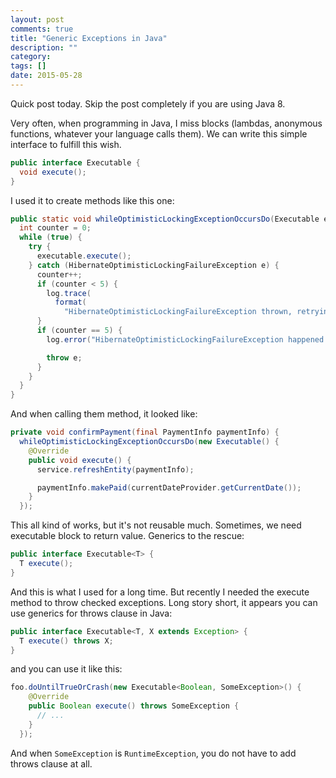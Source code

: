 ```yaml
---
layout: post
comments: true
title: "Generic Exceptions in Java"
description: ""
category:
tags: []
date: 2015-05-28
---
```


Quick post today. Skip the post completely if you are using Java 8.

Very often, when programming in Java, I miss blocks
(lambdas, anonymous functions, whatever your language calls them). We
can write this simple interface to fulfill this wish.

```java
public interface Executable {
  void execute();
}
```

I used it to create methods like this one:

```java
public static void whileOptimisticLockingExceptionOccursDo(Executable executable) {
  int counter = 0;
  while (true) {
    try {
      executable.execute();
    } catch (HibernateOptimisticLockingFailureException e) {
      counter++;
      if (counter < 5) {
        log.trace(
          format(
            "HibernateOptimisticLockingFailureException thrown, retrying for %s time", counter));
      }
      if (counter == 5) {
        log.error("HibernateOptimisticLockingFailureException happened 5 times in a row!", e);

        throw e;
      }
    }
  }
}
```

And when calling them method, it looked like:

```java
private void confirmPayment(final PaymentInfo paymentInfo) {
  whileOptimisticLockingExceptionOccursDo(new Executable() {
    @Override
    public void execute() {
      service.refreshEntity(paymentInfo);

      paymentInfo.makePaid(currentDateProvider.getCurrentDate());
    }
  });
```

This all kind of works, but it's not reusable much. Sometimes, we need
executable block to return value. Generics to the rescue:

```java
public interface Executable<T> {
  T execute();
}
```

And this is what I used for a long time. But recently I needed the
execute method to throw checked exceptions. Long story short, it appears
you can use generics for throws clause in Java:

```java
public interface Executable<T, X extends Exception> {
  T execute() throws X;
}
```

and you can use it like this:

```java
foo.doUntilTrueOrCrash(new Executable<Boolean, SomeException>() {
    @Override
    public Boolean execute() throws SomeException {
      // ...
    }
  });
```

And when `SomeException` is `RuntimeException`, you do not have to add
throws clause at all.

